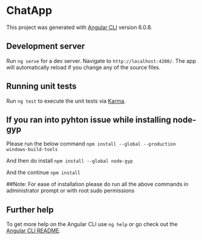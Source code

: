 # ChatApp

This project was generated with [Angular CLI](https://github.com/angular/angular-cli) version 6.0.8.

## Development server

Run `ng serve` for a dev server. Navigate to `http://localhost:4200/`. The app will automatically reload if you change any of the source files.

## Running unit tests

Run `ng test` to execute the unit tests via [Karma](https://karma-runner.github.io).

## If you ran into pyhton issue while installing node-gyp

Please run the below command
`npm install --global --production windows-build-tools`

And then do install
`npm install --global node-gyp`

And the continue
`npm install`

##Note: For ease of installation please do run all the above commands in administrator prompt or with root sudo permissions

## Further help

To get more help on the Angular CLI use `ng help` or go check out the [Angular CLI README](https://github.com/angular/angular-cli/blob/master/README.md).
